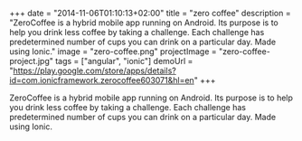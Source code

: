 +++
date = "2014-11-06T01:10:13+02:00"
title = "zero coffee"
description = "ZeroCoffee is a hybrid mobile app running on Android. Its purpose is to help you drink less coffee by taking a challenge. Each challenge has predetermined number of cups you can drink on a particular day. Made using Ionic."
image = "zero-coffee.png"
projectImage = "zero-coffee-project.jpg"
tags = ["angular", "ionic"]
demoUrl = "https://play.google.com/store/apps/details?id=com.ionicframework.zerocoffee603071&hl=en"
+++

ZeroCoffee is a hybrid mobile app running on Android. Its purpose is to help you drink less coffee by taking a challenge. Each challenge has predetermined number of cups you can drink on a particular day. Made using Ionic.